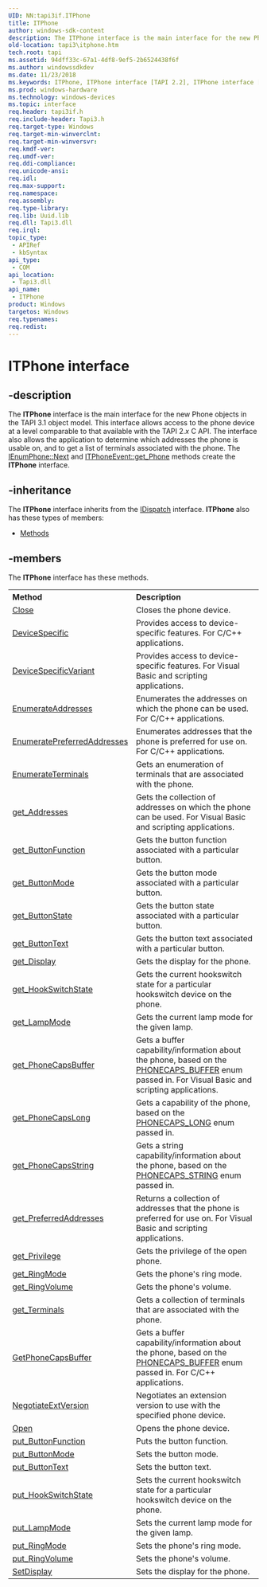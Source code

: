 ```yaml
---
UID: NN:tapi3if.ITPhone
title: ITPhone
author: windows-sdk-content
description: The ITPhone interface is the main interface for the new Phone objects in the TAPI 3.1 object model.
old-location: tapi3\itphone.htm
tech.root: tapi
ms.assetid: 94dff33c-67a1-4df8-9ef5-2b6524438f6f
ms.author: windowssdkdev
ms.date: 11/23/2018
ms.keywords: ITPhone, ITPhone interface [TAPI 2.2], ITPhone interface [TAPI 2.2],described, _tapi3_itphone, tapi3.itphone, tapi3if/ITPhone
ms.prod: windows-hardware
ms.technology: windows-devices
ms.topic: interface
req.header: tapi3if.h
req.include-header: Tapi3.h
req.target-type: Windows
req.target-min-winverclnt: 
req.target-min-winversvr: 
req.kmdf-ver: 
req.umdf-ver: 
req.ddi-compliance: 
req.unicode-ansi: 
req.idl: 
req.max-support: 
req.namespace: 
req.assembly: 
req.type-library: 
req.lib: Uuid.lib
req.dll: Tapi3.dll
req.irql: 
topic_type:
 - APIRef
 - kbSyntax
api_type:
 - COM
api_location:
 - Tapi3.dll
api_name:
 - ITPhone
product: Windows
targetos: Windows
req.typenames: 
req.redist: 
---
```


# ITPhone interface


## -description


The 
<b>ITPhone</b> interface is the main interface for the new Phone objects in the TAPI 3.1 object model. This interface allows access to the phone device at a level comparable to that available with the TAPI 2.<i>x</i> C API. The interface also allows the application to determine which addresses the phone is usable on, and to get a list of terminals associated with the phone. The 
<a href="https://msdn.microsoft.com/7ea1e851-00df-4b32-ba37-c562da983102">IEnumPhone::Next</a> and <a href="https://msdn.microsoft.com/81b61c98-839a-488b-a0da-085f8891197c">ITPhoneEvent::get_Phone</a> methods create the 
<b>ITPhone</b> interface.


## -inheritance

The <b xmlns:loc="http://microsoft.com/wdcml/l10n">ITPhone</b> interface inherits from the <a href="ebbff4bc-36b2-4861-9efa-ffa45e013eb5">IDispatch</a> interface. <b>ITPhone</b> also has these types of members:
<ul>
<li><a href="https://docs.microsoft.com/">Methods</a></li>
</ul>

## -members

The <b>ITPhone</b> interface has these methods.
<table class="members" id="memberListMethods">
<tr>
<th align="left" width="37%">Method</th>
<th align="left" width="63%">Description</th>
</tr>
<tr data="declared;">
<td align="left" width="37%">
<a href="https://msdn.microsoft.com/1eae1a14-dd5e-4ba9-8e6e-71e9956cb3e3">Close</a>
</td>
<td align="left" width="63%">
Closes the phone device.

</td>
</tr>
<tr data="declared;">
<td align="left" width="37%">
<a href="https://msdn.microsoft.com/fba4bf7e-8c9d-4d34-ac56-aa47dff6f57c">DeviceSpecific</a>
</td>
<td align="left" width="63%">
Provides access to device-specific features. For C/C++ applications.

</td>
</tr>
<tr data="declared;">
<td align="left" width="37%">
<a href="https://msdn.microsoft.com/828d34e5-efac-4776-85a2-51eb94d68dac">DeviceSpecificVariant</a>
</td>
<td align="left" width="63%">
Provides access to device-specific features. For Visual Basic and scripting applications.

</td>
</tr>
<tr data="declared;">
<td align="left" width="37%">
<a href="https://msdn.microsoft.com/d72f6877-eb89-400e-a1bc-393116a9666f">EnumerateAddresses</a>
</td>
<td align="left" width="63%">
Enumerates the addresses on which the phone can be used. For C/C++ applications.

</td>
</tr>
<tr data="declared;">
<td align="left" width="37%">
<a href="https://msdn.microsoft.com/7bb15dc1-c1f0-4da5-8217-baedb45b70f7">EnumeratePreferredAddresses</a>
</td>
<td align="left" width="63%">
Enumerates addresses that the phone is preferred for use on. For C/C++ applications.

</td>
</tr>
<tr data="declared;">
<td align="left" width="37%">
<a href="https://msdn.microsoft.com/87c756e3-abd0-4dff-b815-ff7dd60902f7">EnumerateTerminals</a>
</td>
<td align="left" width="63%">
Gets an enumeration of terminals that are associated with the phone.

</td>
</tr>
<tr data="declared;">
<td align="left" width="37%">
<a href="https://msdn.microsoft.com/823db8d1-e4e3-4cfb-a864-5ad57a44ebc6">get_Addresses</a>
</td>
<td align="left" width="63%">
Gets the collection of addresses on which the phone can be used. For Visual Basic and scripting applications.

</td>
</tr>
<tr data="declared;">
<td align="left" width="37%">
<a href="https://msdn.microsoft.com/a884c0b4-141a-4f04-8cfb-7ae6b1ec11b3">get_ButtonFunction</a>
</td>
<td align="left" width="63%">
Gets the button function associated with a particular button.

</td>
</tr>
<tr data="declared;">
<td align="left" width="37%">
<a href="https://msdn.microsoft.com/5b3173bf-1c79-4c5d-a2bc-3b3ae4f0ae8a">get_ButtonMode</a>
</td>
<td align="left" width="63%">
Gets the button mode associated with a particular button.

</td>
</tr>
<tr data="declared;">
<td align="left" width="37%">
<a href="https://msdn.microsoft.com/f14e0593-0f03-4119-b80a-12d32b68aa99">get_ButtonState</a>
</td>
<td align="left" width="63%">
Gets the button state associated with a particular button.

</td>
</tr>
<tr data="declared;">
<td align="left" width="37%">
<a href="https://msdn.microsoft.com/75a216fb-7bb3-4178-baa5-8ba478bd5422">get_ButtonText</a>
</td>
<td align="left" width="63%">
Gets the button text associated with a particular button.

</td>
</tr>
<tr data="declared;">
<td align="left" width="37%">
<a href="https://msdn.microsoft.com/259982d7-8c28-4c0d-81b3-e4ec49fc9765">get_Display</a>
</td>
<td align="left" width="63%">
Gets the display for the phone.

</td>
</tr>
<tr data="declared;">
<td align="left" width="37%">
<a href="https://msdn.microsoft.com/4560b447-45af-482a-b97b-dd0cbdb52466">get_HookSwitchState</a>
</td>
<td align="left" width="63%">
Gets the current hookswitch state for a particular hookswitch device on the phone.

</td>
</tr>
<tr data="declared;">
<td align="left" width="37%">
<a href="https://msdn.microsoft.com/5e0fa135-304a-4598-a6cd-2e5734b3678c">get_LampMode</a>
</td>
<td align="left" width="63%">
Gets the current lamp mode for the given lamp.

</td>
</tr>
<tr data="declared;">
<td align="left" width="37%">
<a href="https://msdn.microsoft.com/d9397aa8-2be4-4775-8123-975bdd58a6b5">get_PhoneCapsBuffer</a>
</td>
<td align="left" width="63%">
Gets a buffer capability/information about the phone, based on the 
<a href="https://msdn.microsoft.com/208efd60-58b2-4d0a-b757-29b1db017195">PHONECAPS_BUFFER</a> enum passed in. For Visual Basic and scripting applications.

</td>
</tr>
<tr data="declared;">
<td align="left" width="37%">
<a href="https://msdn.microsoft.com/9d7804a7-616b-4efc-9f3b-6d7b1fda1bf6">get_PhoneCapsLong</a>
</td>
<td align="left" width="63%">
Gets a capability of the phone, based on the 
<a href="https://msdn.microsoft.com/7a73d5ff-d08a-46e6-b4ad-4f3b973967a7">PHONECAPS_LONG</a> enum passed in.

</td>
</tr>
<tr data="declared;">
<td align="left" width="37%">
<a href="https://msdn.microsoft.com/e4a0ed77-455e-428c-a3e5-cd467e47b5b2">get_PhoneCapsString</a>
</td>
<td align="left" width="63%">
Gets a string capability/information about the phone, based on the 
<a href="https://msdn.microsoft.com/3ff60aa8-9a77-48a1-a60f-1e1d31653728">PHONECAPS_STRING</a> enum passed in.

</td>
</tr>
<tr data="declared;">
<td align="left" width="37%">
<a href="https://msdn.microsoft.com/bda43c65-a1f9-4143-b808-2a4e61220b1b">get_PreferredAddresses</a>
</td>
<td align="left" width="63%">
Returns a collection of addresses that the phone is preferred for use on. For Visual Basic and scripting applications.

</td>
</tr>
<tr data="declared;">
<td align="left" width="37%">
<a href="https://msdn.microsoft.com/88103a48-a5cd-43a7-a88e-9b16313b35c2">get_Privilege</a>
</td>
<td align="left" width="63%">
Gets the privilege of the open phone.

</td>
</tr>
<tr data="declared;">
<td align="left" width="37%">
<a href="https://msdn.microsoft.com/55f6a75c-dffb-46e7-8679-70c7d59ff5b4">get_RingMode</a>
</td>
<td align="left" width="63%">
Gets the phone's ring mode.

</td>
</tr>
<tr data="declared;">
<td align="left" width="37%">
<a href="https://msdn.microsoft.com/147553f1-74a7-4f80-bbf3-b140d9b375ba">get_RingVolume</a>
</td>
<td align="left" width="63%">
Gets the phone's volume.

</td>
</tr>
<tr data="declared;">
<td align="left" width="37%">
<a href="https://msdn.microsoft.com/09e5921c-c7da-40fc-902a-1e22ebe19b0a">get_Terminals</a>
</td>
<td align="left" width="63%">
Gets a collection of terminals that are associated with the phone.

</td>
</tr>
<tr data="declared;">
<td align="left" width="37%">
<a href="https://msdn.microsoft.com/239902ca-0e9e-4b8d-927d-ee46a35dd9d8">GetPhoneCapsBuffer</a>
</td>
<td align="left" width="63%">
Gets a buffer capability/information about the phone, based on the 
<a href="https://msdn.microsoft.com/208efd60-58b2-4d0a-b757-29b1db017195">PHONECAPS_BUFFER</a> enum passed in. For C/C++ applications.

</td>
</tr>
<tr data="declared;">
<td align="left" width="37%">
<a href="https://msdn.microsoft.com/a29311bf-0fe4-4e58-96cc-2e3734c32aee">NegotiateExtVersion</a>
</td>
<td align="left" width="63%">
Negotiates an extension version to use with the specified phone device.

</td>
</tr>
<tr data="declared;">
<td align="left" width="37%">
<a href="https://msdn.microsoft.com/d9efe2f7-3628-4e1f-b554-a6889d82a973">Open</a>
</td>
<td align="left" width="63%">
Opens the phone device.

</td>
</tr>
<tr data="declared;">
<td align="left" width="37%">
<a href="https://msdn.microsoft.com/8002ab8a-a15d-4a1f-b0c3-7a15c61cb6c4">put_ButtonFunction</a>
</td>
<td align="left" width="63%">
Puts the button function.

</td>
</tr>
<tr data="declared;">
<td align="left" width="37%">
<a href="https://msdn.microsoft.com/d2287c86-5884-4890-956c-fcc26c426cd3">put_ButtonMode</a>
</td>
<td align="left" width="63%">
Sets the button mode.

</td>
</tr>
<tr data="declared;">
<td align="left" width="37%">
<a href="https://msdn.microsoft.com/b50427e9-94cd-47bb-910f-2f879df9bcf8">put_ButtonText</a>
</td>
<td align="left" width="63%">
Sets the button text.

</td>
</tr>
<tr data="declared;">
<td align="left" width="37%">
<a href="https://msdn.microsoft.com/ab0bcd30-6985-4f53-a39d-90230421b6f4">put_HookSwitchState</a>
</td>
<td align="left" width="63%">
Sets the current hookswitch state for a particular hookswitch device on the phone.

</td>
</tr>
<tr data="declared;">
<td align="left" width="37%">
<a href="https://msdn.microsoft.com/0445cf2c-1b00-4136-bdab-3c6e0669ef11">put_LampMode</a>
</td>
<td align="left" width="63%">
Sets the current lamp mode for the given lamp.

</td>
</tr>
<tr data="declared;">
<td align="left" width="37%">
<a href="https://msdn.microsoft.com/f693bf24-540d-4509-bf0c-01be27f823f8">put_RingMode</a>
</td>
<td align="left" width="63%">
Sets the phone's ring mode.

</td>
</tr>
<tr data="declared;">
<td align="left" width="37%">
<a href="https://msdn.microsoft.com/858ca6a8-a53b-4858-b4b0-985230ec8ea0">put_RingVolume</a>
</td>
<td align="left" width="63%">
Sets the phone's volume.

</td>
</tr>
<tr data="declared;">
<td align="left" width="37%">
<a href="https://msdn.microsoft.com/690756c4-201d-472d-b536-452074226701">SetDisplay</a>
</td>
<td align="left" width="63%">
Sets the display for the phone.

</td>
</tr>
</table> 

